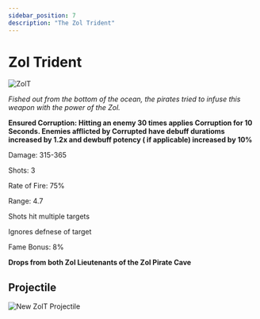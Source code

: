 ```yaml
---
sidebar_position: 7
description: "The Zol Trident"
---
```


# Zol Trident

![ZolT](https://cdn.discordapp.com/attachments/1187552567295758487/1187817007316488202/Zol_Trident.png?ex=659843cb&is=6585cecb&hm=eb7874779d6cd76485c2e19f9915048695d8e4165d1f9d0b52d95b30d3bcbe02&)

<i>Fished out from the bottom of the ocean, the pirates tried to infuse this weapon with the power of the Zol.</i>

**Ensured Corruption: Hitting an enemy 30 times applies Corruption for 10 Seconds. Enemies afflicted by Corrupted have debuff duratioms increased by 1.2x and dewbuff potency ( if applicable) increased by 10%**

Damage: 315-365

Shots: 3

Rate of Fire: 75%

Range: 4.7

Shots hit multiple targets

Ignores defnese of target

Fame Bonus: 8%

**Drops from both Zol Lieutenants of the Zol Pirate Cave**

## Projectile

![New ZolT Projectile](https://cdn.discordapp.com/attachments/1160376179996496013/1170947904467370075/zoltrident.gif?ex=65924437&is=657fcf37&hm=bba64aadd46b25efed3f43a489696f37cd0d2bc0ef6fbd407b843fcb7b1474ad&)
